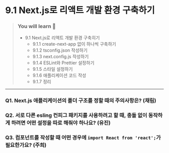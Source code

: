 # 9.1 Next.js로 리액트 개발 환경 구축하기

> ### You will learn 📝
>- 9.1 Next.js로 리액트 개발 환경 구축히기
>   - 9.1.1 create-next-app 없이 하나씩 구축하기
>   - 9.1.2 tsconfig.json 작성하기
>   - 9.1.3 next.config.js 작성하기
>   - 9.1.4 ESLint와 Prettier 설정하기
>   - 9.1.5 스타일 설정하기
>   - 9.1.6 애플리케이션 코드 작성
>   - 9.1.7 정리

---
### Q1. Next.js 애플리케이션의 폴더 구조를 정할 때의 주의사항은? (채림)

### Q2. 서로 다른 esling 컨피그 패키지를 사용하려고 할 때, 충돌 없이 동작하게 하려면 어떤 설정을 따로 해줘야 하나요? (유진)

### Q3. 컴포넌트를 작성할 때 어떤 경우에 `import React from 'react';`가 필요한가요? (주희)
